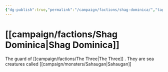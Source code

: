 ```yaml
---
{"dg-publish":true,"permalink":"/campaign/factions/shag-dominica/","tags":["faction"]}
---
```


# [[campaign/factions/Shag Dominica\|Shag Dominica]]
The guard of [[campaign/factions/The Three\|The Three]] . They are sea creatures called [[campaign/monsters/Sahaugan\|Sahaugan]] 